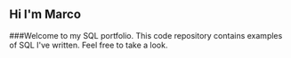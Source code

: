## Hi I'm Marco
###Welcome to my SQL portfolio. This code repository contains examples of SQL I've written. Feel free to take a look.
